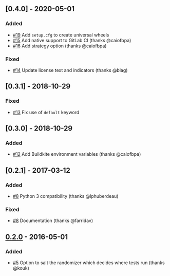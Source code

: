 ## [0.4.0] - 2020-05-01
### Added
- [#19](https://github.com/dlanger/nose-parallel/pull/19) Add `setup.cfg` to create universal wheels
- [#15](https://github.com/dlanger/nose-parallel/pull/15) Add native support to GitLab CI (thanks @caiofbpa)
- [#16](https://github.com/dlanger/nose-parallel/pull/16) Add strategy option (thanks @caiofbpa)
### Fixed
- [#14](https://github.com/dlanger/nose-parallel/pull/14) Update license text and indicators (thanks @blag)

## [0.3.1] - 2018-10-29
### Fixed
- [#13](https://github.com/dlanger/nose-parallel/pull/13) Fix use of `default` keyword

## [0.3.0] - 2018-10-29
### Added
- [#12](https://github.com/dlanger/nose-parallel/pull/12) Add Buildkite environment variables (thanks @caiofbpa)

## [0.2.1] - 2017-03-12
### Added
- [#8](https://github.com/dlanger/nose-parallel/pull/8) Python 3 compatibility (thanks @lphuberdeau)
### Fixed
- [#8](https://github.com/dlanger/nose-parallel/pull/7) Documentation (thanks @farridav)


## [0.2.0] - 2016-05-01
### Added
- [#5](https://github.com/dlanger/nose-parallel/pull/5) Option to salt the randomizer which decides where tests run (thanks @kouk)


[0.2.0]: https://github.com/dlanger/nose-parallel/compare/2ccb175016cb4c492bb4e924adcb9ba5eac3ded0...0.2.0
